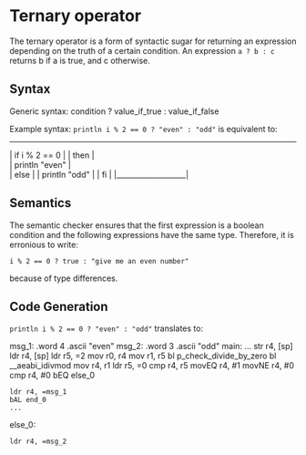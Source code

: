 # Ternary operator

The ternary operator is a form of syntactic sugar for returning an expression depending on the truth of a certain condition.
An expression `a ? b : c` returns b if a is true, and c otherwise.

## Syntax

Generic syntax:
condition ? value_if_true : value_if_false

Example syntax:
`println i % 2 == 0 ? "even" : "odd"` is equivalent to:
 ___________________
| if i % 2 == 0     |
| then              |           
|    println "even" |                            
| else              |
|    println "odd"  |
| fi                |
|___________________|

## Semantics
The semantic checker ensures that the first expression is a boolean condition and the following expressions have the same type. Therefore, it is erronious to write:

`i % 2 == 0 ? true : "give me an even number"`

because of type differences.

## Code Generation

`println i % 2 == 0 ? "even" : "odd"` translates to:

msg_1:
	.word 4
	.ascii "even"
msg_2:
	.word 3
	.ascii "odd"
main:
    ...
	str r4, [sp]
	ldr r4, [sp]
	ldr r5, =2
	mov r0, r4
	mov r1, r5
	bl p_check_divide_by_zero
	bl __aeabi_idivmod
	mov r4, r1
	ldr r5, =0
	cmp r4, r5
	movEQ r4, #1
	movNE r4, #0
	cmp r4, #0
	bEQ else_0

	ldr r4, =msg_1
	bAL end_0
    ...
else_0:

	ldr r4, =msg_2